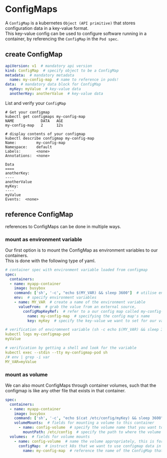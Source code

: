 # ConfigMaps
A `ConfigMap` is a kubernetes `Object (API primitive)` that stores configuration data in a key-value format.<br>
This key-value config can be used to configure software running in a container, by referencing the `ConfigMap` in the `Pod spec`.<br>

## create ConfigMap
```yaml
apiVersion: v1  # mandatory api version
kind: ConfigMap  # specify object to be a ConfigMap
metadata:  # mandatory metadata
  name: my-config-map  # name to reference in pods!
data:  # mandatory data block for ConfigMap
  myKey: myValue  # key-value data
  anotherKey: anotherValue  # key-value data
```

List and verify your `ConfigMap` 
```
# Get your configmap
kubectl get configmaps my-config-map
NAME            DATA   AGE
my-config-map   2      12s

# display contents of your configmap
kubectl describe configmap my-config-map 
Name:         my-config-map
Namespace:    default
Labels:       <none>
Annotations:  <none>

Data
====
anotherKey:
----
anotherValue
myKey:
----
myValue
Events:  <none>
```

## reference ConfigMap
references to ConfigMaps can be done in multiple ways.

### mount as environment variable
Our first option is to mount the ConfigMap as environment variables to our containers.<br>
This is done with the following type of yaml.
```yaml
# container spec with environment variable loaded from configmap
spec:
  containers:
  - name: myapp-container
    image: busybox
    command: ['sh', '-c', "echo $(MY_VAR) && sleep 3600"]  # utilise environment variable from config map
    env:  # specify environment variables
    - name: MY_VAR  # create a name of the environment variable
      valueFrom:  # grab the value from an external source,
        configMapKeyRef:  # refer to a our config map called my-config-map
          name: my-config-map  # specifying the config map's name
          key: myKey  # specify the key-value we want to set for our variable

# verification of enviromnent variable (sh -c echo $(MY_VAR) && sleep 3600)
kubectl logs my-configmap-pod 
myValue

# verification by getting a shell and look for the variable
kubectl exec --stdin --tty my-configmap-pod sh
/# env | grep -i var
MY_VAR=myValue
```

### mount as volume
We can also mount ConfigMaps through container volumes, such that the configmap is like any other file that exists in that container.<br>
```yaml
spec:
  containers:
  - name: myapp-container
    image: busybox
    command: ['sh', '-c', "echo $(cat /etc/config/myKey) && sleep 3600"]  # sh -c echo $(cat /etc/config/myKey) && sleep 3600
    volumeMounts:  # fields for mounting a volume to this container
      - name: config-volume  # specify the volume name that you want to mount to the container
        mountPath: /etc/config  # specify the path to where the volume will be mounted
  volumes:  # fields for volume mounts
    - name: config-volume  # name the volume appropriately, this is for a configmap so we call it config-volume
      configMap:  # instruct k8s that we want to use configmap data in our volume
        name: my-config-map  # reference the name of the ConfigMap that we want to use
```